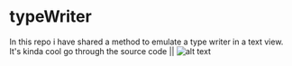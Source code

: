 # typeWriter
In this repo i have shared a method to emulate a type writer in a text view. It's kinda cool go through the source code ||
![alt text](https://imgur.com/axDPkMZ)

